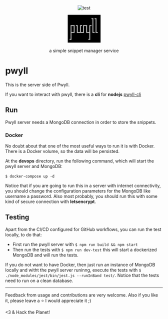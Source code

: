 <div class="text" align="center">
  <img src="https://img.shields.io/github/actions/workflow/status/carvilsi/pwyll/c.yml?logo=github&label=tests" alt="test">
  <p></p>
  <p>
    <img src="https://github.com/carvilsi/pwyll/blob/main/img/pwyll.png" alt="pwyll" >
  </p>
  <p>a simple snippet manager service</p>
</div>

# pwyll 

This is the server side of Pwyll.

If you want to interact with pwyll, there is a **cli** for **nodejs** [pwyll-cli](https://github.com/carvilsi/pwyll-cli)

## Run

Pwyll server needs a MongoDB connection in order to store the snippets.

### Docker

No doubt about that one of the most useful ways to run it is with Docker. There is a Docker volume, so the data will be persisted.

At the **devops** directory, run the following command, which will start the pwyll server and MongoDB:

`$ docker-compose up -d`

Notice that if you are going to run this in a server with internet connectivity, you should change the configuration parameters for the MongoDB like username a password. Also most probably, you should run this with some kind of secure connection with **letsencrypt**.

## Testing

Apart from the CI/CD configured for GitHub workflows, you can run the test locally, to do that:

- First run the pwyll server with `$ npm run build && npm start`
- Then run the tests with `$ npm run dev-test` this will start a dockerized MongoDB and will run the tests.

If you do not want to have Docker, then just run an instance of MongoDB locally and witht the pwyll server runinng, execute the tests with `$ ./node_modules/jest/bin/jest.js --runInBand test/`. Notice that the tests need to run on a clean database.

---

Feedback from usage and contributions are very welcome.
Also if you like it, please leave a :star: I would appreciate it ;)

<3 & Hack the Planet!

